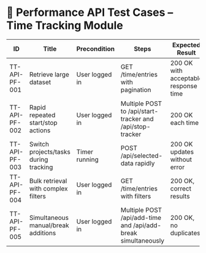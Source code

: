 # 🚀 Performance API Test Cases – Time Tracking Module

| ID            | Title                                 | Precondition   | Steps                                                          | Expected Result                      | Actual Result | Status |
|---------------|---------------------------------------|----------------|----------------------------------------------------------------|--------------------------------------|---------------|--------|
| TT-API-PF-001 | Retrieve large dataset                | User logged in | GET /time/entries with pagination                              | 200 OK with acceptable response time |               |        |
| TT-API-PF-002 | Rapid repeated start/stop actions     | User logged in | Multiple POST to /api/start-tracker and /api/stop-tracker      | 200 OK each time                     |               |        |
| TT-API-PF-003 | Switch projects/tasks during tracking | Timer running  | POST /api/selected-data rapidly                                | 200 OK updates without error         |               |        |
| TT-API-PF-004 | Bulk retrieval with complex filters   | User logged in | GET /time/entries with filters                                 | 200 OK, correct results              |               |        |
| TT-API-PF-005 | Simultaneous manual/break additions   | User logged in | Multiple POST /api/add-time and /api/add-break simultaneously  | 200 OK, no duplicates                |               |        |